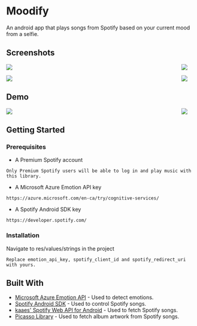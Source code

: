 # Moodify

An android app that plays songs from Spotify based on your current mood from a selfie.

## Screenshots

<img src="https://github.com/joshvocal/Moodify/blob/master/screenshots/screenshot_1.png" align="right" hspace="20">

![](https://github.com/joshvocal/Moodify/blob/master/screenshots/screenshot_4.png)

<img src="https://github.com/joshvocal/Moodify/blob/master/screenshots/screenshot_3.png" align="right" hspace="20">

![](https://github.com/joshvocal/Moodify/blob/master/screenshots/screenshot_2.png)


## Demo

<img src="https://github.com/joshvocal/Moodify/blob/master/screenshots/happiness.gif" align="right" hspace="20">

![](https://github.com/joshvocal/Moodify/blob/master/screenshots/sadness.gif)


## Getting Started

### Prerequisites

* A Premium Spotify account

```
Only Premium Spotify users will be able to log in and play music with this library.
```

* A Microsoft Azure Emotion API key

```
https://azure.microsoft.com/en-ca/try/cognitive-services/
```

* A Spotify Android SDK key

```
https://developer.spotify.com/
```

### Installation

Navigate to res/values/strings in the project

```
Replace emotion_api_key, spotify_client_id and spotify_redirect_uri with yours.
```


## Built With

* [Microsoft Azure Emotion API](https://azure.microsoft.com/en-us/services/cognitive-services/emotion/) - Used to detect emotions.
* [Spotify Android SDK](https://github.com/spotify/android-sdk) - Used to control Spotify songs.
* [kaaes' Spotify Web API for Android](https://github.com/kaaes/spotify-web-api-android) - Used to fetch Spotify songs.
* [Picasso Library](https://square.github.io/picasso/) - Used to fetch album artwork from Spotify songs.


